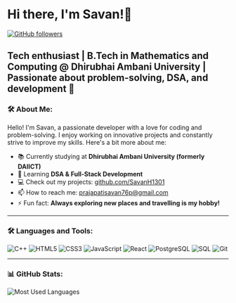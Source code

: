 # Hi there,  I'm Savan!👋 
[![GitHub followers](https://img.shields.io/github/followers/your-username?label=Follow&style=social)](https://github.com/SavanH1301)

Tech enthusiast | **B.Tech in Mathematics and Computing @ Dhirubhai Ambani University** | Passionate about problem-solving, DSA, and development 🚀 
---

### 🛠️ About Me:
Hello! I'm Savan, a passionate developer with a love for coding and problem-solving. I enjoy working on innovative projects and constantly strive to improve my skills. Here's a bit more about me:

- 📚 Currently studying at **Dhirubhai Ambani University (formerly DAIICT)**  
- 🌱 Learning **DSA & Full-Stack Development**  
- 💻 Check out my projects: [github.com/SavanH1301](https://github.com/SavanH1301)
- 📫 How to reach me: prajapatisavan76p@gmail.com
- ⚡ Fun fact: **Always exploring new places and travelling is my hobby!**

---

### 🛠️ Languages and Tools:
![C++](https://img.shields.io/badge/C++-00599C?style=for-the-badge&logo=cplusplus&logoColor=white)
![HTML5](https://img.shields.io/badge/HTML5-E34F26?style=for-the-badge&logo=html5&logoColor=white)
![CSS3](https://img.shields.io/badge/CSS3-1572B6?style=for-the-badge&logo=css3&logoColor=white)
![JavaScript](https://img.shields.io/badge/JavaScript-F7DF1E?style=for-the-badge&logo=javascript&logoColor=black)
![React](https://img.shields.io/badge/React-20232A?style=for-the-badge&logo=react&logoColor=61DAFB)
![PostgreSQL](https://img.shields.io/badge/PostgreSQL-316192?style=for-the-badge&logo=postgresql&logoColor=white)
![SQL](https://img.shields.io/badge/SQL-003B57?style=for-the-badge&logo=sqlite&logoColor=white)
![Git](https://img.shields.io/badge/Git-F05032?style=for-the-badge&logo=git&logoColor=white)

---

### 📊 GitHub Stats:
![Most Used Languages](https://github-readme-stats.vercel.app/api/top-langs/?username=ajaychovatiya307&layout=compact&theme=radical)


